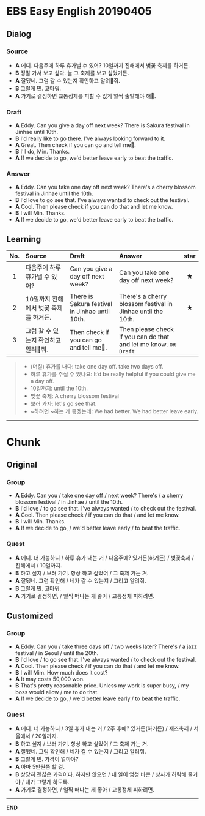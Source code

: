 # EBS Easy English 20190405

## Dialog

### Source

* **A** 에디. 다음주에 하루 휴가낼 수 있어? 10일까지 진해에서 벚꽃 축제를 하거든.
* **B** 정말 가서 보고 싶다. 늘 그 축제를 보고 싶었거든.
* **A** 잘됐네. 그럼 갈 수 있는지 확인하고 알려줘.
* **B** 그럴게 민. 고마워.
* **A** 가기로 결정하면 교통정체를 피할 수 있게 일찍 출발해야 해.

### Draft

* **A** Eddy. Can you give a day off next week? There is Sakura festival in Jinhae until 10th.
* **B** I'd really like to go there. I've always looking forward to it.
* **A** Great. Then check if you can go and tell me.
* **B** I'll do, Min. Thanks.
* **A** If we decide to go, we'd better leave early to beat the traffic.

### Answer

* **A** Eddy. Can you take one day off next week? There's a cherry blossom festival in Jinhae until the 10th.
* **B** I'd love to go see that. I've always wanted to check out the festival.
* **A** Cool. Then please check if you can do that and let me know.
* **B** I will Min. Thanks.
* **A** If we decide to go, we'd better leave early to beat the traffic.

## Learning

| No. | Source | Draft | Answer | star |
| :---: | :--- | :--- | :--- | :---: |
| 1 | 다음주에 하루 휴가낼 수 있어? | Can you give a day off next week? | Can you take one day off next week? | ★ |
| 2 | 10일까지 진해에서 벚꽃 축제를 하거든. | There is Sakura festival in Jinhae until 10th. | There's a cherry blossom festival in Jinhae until the 10th. | ★ |
| 3 | 그럼 갈 수 있는지 확인하고 알려줘. | Then check if you can go and tell me. | Then please check if you can do that and let me know. `OR Draft` | |

> * (며칠) 휴가를 내다: take one day off. take two days off.
> * 하루 휴가를 주실 수 있나요: It’d be really helpful if you could give me a day off.
> * 10일까지: until the 10th.
> * 벚꽃 축제: A cherry blossom festival
> * 보러 가자: let's go see that.
> * ~하려면 ~하는 게 좋겠는데: We had better. We had better leave early.

---

# Chunk

## Original

### Group

* **A** Eddy. Can you / take one day off / next week? There's / a cherry blossom festival / in Jinhae / until the 10th.
* **B** I'd love / to go see that. I've always wanted / to check out the festival.
* **A** Cool. Then please check / if you can do that / and let me know.
* **B** I will Min. Thanks.
* **A** If we decide to go, / we'd better leave early / to beat the traffic.

### Quest

* **A** 에디. 너 가능하니 / 하루 휴가 내는 거 / 다음주에? 있거든(하거든) / 벚꽃축제 / 진해에서 / 10일까지.
* **B** 하고 싶지 / 보러 가기. 항상 하고 싶었어 / 그 축제 가는 거.
* **A** 잘됐네. 그럼 확인해 / 네가 갈 수 있는지 / 그리고 알려줘.
* **B** 그럴게 민. 고마워.
* **A** 가기로 결정하면, / 일찍 떠나는 게 좋아 / 교통정체 피하려면.

## Customized

### Group

* **A** Eddy. Can you / take three days off / two weeks later? There's / a jazz festival / in Seoul / until the 20th.
* **B** I'd love / to go see that. I've always wanted / to check out the festival.
* **A** Cool. Then please check / if you can do that / and let me know.
* **B** I will Mim. How much does it cost?
* **A** It may costs 50,000 won.
* **B** That's pretty reasonable price. Unless my work is super busy, / my boss would allow / me to do that.
* **A** If we decide to go, / we'd better leave early / to beat the traffic.

### Quest

* **A** 에디. 너 가능하니 / 3일 휴가 내는 거 / 2주 후에? 있거든(하거든) / 재즈축제 / 서울에서 / 20일까지.
* **B** 하고 싶지 / 보러 가기. 항상 하고 싶었어 / 그 축제 가는 거.
* **A** 잘됐네. 그럼 확인해 / 네가 갈 수 있는지 / 그리고 알려줘.
* **B** 그럴게 민. 가격이 얼마야?
* **A** 아마 5만원쯤 할 걸.
* **B** 상당히 괜찮은 가격이다. 하지만 않으면 / 내 일이 엄청 바쁜 / 상사가 허락해 줄거야 / 내가 그렇게 하도록.
* **A** 가기로 결정하면, / 일찍 떠나는 게 좋아 / 교통정체 피하려면.

---

**END**
